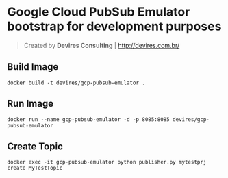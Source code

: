 # Google Cloud PubSub Emulator bootstrap for development purposes

> Created by **Devires Consulting** | http://devires.com.br/

## Build Image
```
docker build -t devires/gcp-pubsub-emulator .
```

## Run Image
```
docker run --name gcp-pubsub-emulator -d -p 8085:8085 devires/gcp-pubsub-emulator
```

## Create Topic
```
docker exec -it gcp-pubsub-emulator python publisher.py mytestprj create MyTestTopic
```